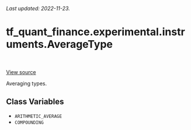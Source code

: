 <!--
This file is generated by a tool. Do not edit directly.
For open-source contributions the docs will be updated automatically.
-->

*Last updated: 2022-11-23.*

<div itemscope itemtype="http://developers.google.com/ReferenceObject">
<meta itemprop="name" content="tf_quant_finance.experimental.instruments.AverageType" />
<meta itemprop="path" content="Stable" />
<meta itemprop="property" content="ARITHMETIC_AVERAGE"/>
<meta itemprop="property" content="COMPOUNDING"/>
</div>

# tf_quant_finance.experimental.instruments.AverageType

<!-- Insert buttons and diff -->

<table class="tfo-notebook-buttons tfo-api" align="left">
</table>

<a target="_blank" href="https://github.com/google/tf-quant-finance/blob/master/tf_quant_finance/experimental/instruments/rates_common.py">View source</a>



Averaging types.

<!-- Placeholder for "Used in" -->


## Class Variables

* `ARITHMETIC_AVERAGE` <a id="ARITHMETIC_AVERAGE"></a>
* `COMPOUNDING` <a id="COMPOUNDING"></a>
